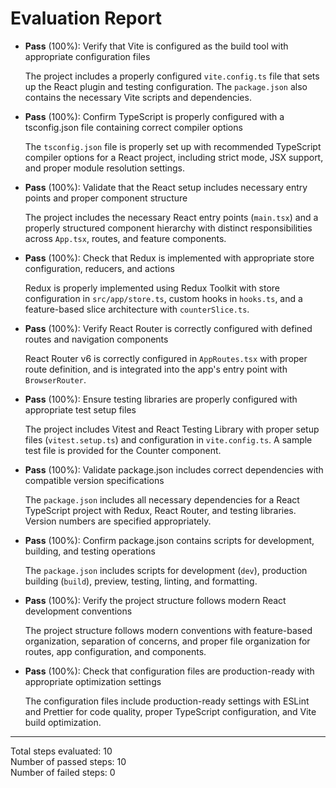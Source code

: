 # Evaluation Report

- **Pass** (100%): Verify that Vite is configured as the build tool with appropriate configuration files
  
  The project includes a properly configured `vite.config.ts` file that sets up the React plugin and testing configuration. The `package.json` also contains the necessary Vite scripts and dependencies.

- **Pass** (100%): Confirm TypeScript is properly configured with a tsconfig.json file containing correct compiler options
  
  The `tsconfig.json` file is properly set up with recommended TypeScript compiler options for a React project, including strict mode, JSX support, and proper module resolution settings.

- **Pass** (100%): Validate that the React setup includes necessary entry points and proper component structure
  
  The project includes the necessary React entry points (`main.tsx`) and a properly structured component hierarchy with distinct responsibilities across `App.tsx`, routes, and feature components.

- **Pass** (100%): Check that Redux is implemented with appropriate store configuration, reducers, and actions
  
  Redux is properly implemented using Redux Toolkit with store configuration in `src/app/store.ts`, custom hooks in `hooks.ts`, and a feature-based slice architecture with `counterSlice.ts`.

- **Pass** (100%): Verify React Router is correctly configured with defined routes and navigation components
  
  React Router v6 is correctly configured in `AppRoutes.tsx` with proper route definition, and is integrated into the app's entry point with `BrowserRouter`.

- **Pass** (100%): Ensure testing libraries are properly configured with appropriate test setup files
  
  The project includes Vitest and React Testing Library with proper setup files (`vitest.setup.ts`) and configuration in `vite.config.ts`. A sample test file is provided for the Counter component.

- **Pass** (100%): Validate package.json includes correct dependencies with compatible version specifications
  
  The `package.json` includes all necessary dependencies for a React TypeScript project with Redux, React Router, and testing libraries. Version numbers are specified appropriately.

- **Pass** (100%): Confirm package.json contains scripts for development, building, and testing operations
  
  The `package.json` includes scripts for development (`dev`), production building (`build`), preview, testing, linting, and formatting.

- **Pass** (100%): Verify the project structure follows modern React development conventions
  
  The project structure follows modern conventions with feature-based organization, separation of concerns, and proper file organization for routes, app configuration, and components.

- **Pass** (100%): Check that configuration files are production-ready with appropriate optimization settings
  
  The configuration files include production-ready settings with ESLint and Prettier for code quality, proper TypeScript configuration, and Vite build optimization.

---

Total steps evaluated: 10  
Number of passed steps: 10  
Number of failed steps: 0